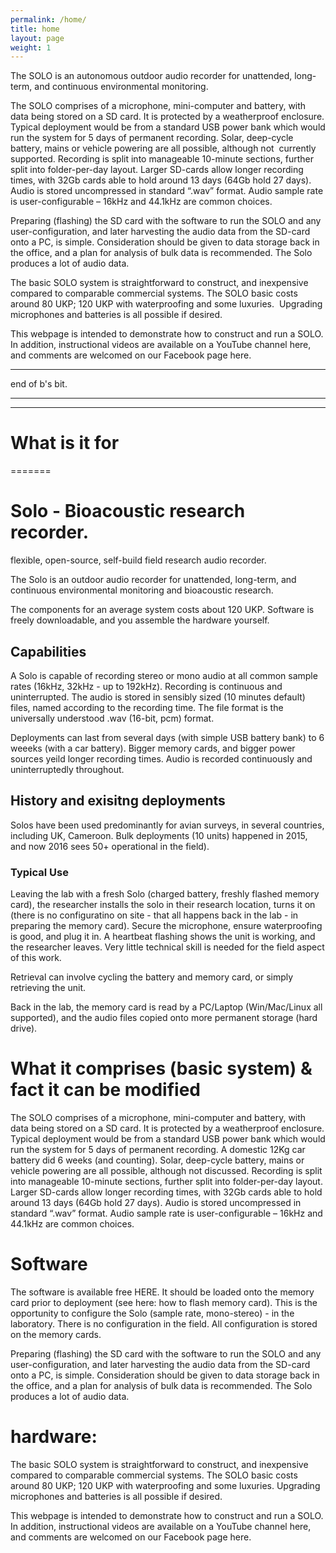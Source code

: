 ```yaml
---
permalink: /home/
title: home
layout: page
weight: 1
---
```


The SOLO is an autonomous outdoor audio recorder for unattended, long-term, and continuous environmental monitoring.

The SOLO comprises of a microphone, mini-computer and battery, with data being stored on a SD card. It is protected by a weatherproof enclosure. Typical deployment would be from a standard USB power bank which would run the system for 5 days of permanent recording. Solar, deep-cycle battery, mains or vehicle powering are all possible, although not  currently supported. Recording is split into manageable 10-minute sections, further split into folder-per-day layout. Larger SD-cards allow longer recording times, with 32Gb cards able to hold around 13 days (64Gb hold 27 days). Audio is stored uncompressed in standard “.wav” format. Audio sample rate is user-configurable – 16kHz and 44.1kHz are common choices.

Preparing (flashing) the SD card with the software to run the SOLO and any user-configuration, and later harvesting the audio data from the SD-card onto a PC, is simple. Consideration should be given to data storage back in the office, and a plan for analysis of bulk data is recommended. The Solo produces a lot of audio data.

The basic SOLO system is straightforward to construct, and inexpensive compared to comparable commercial systems. The SOLO basic costs around 80 UKP; 120 UKP with waterproofing and some luxuries.  Upgrading microphones and batteries is all possible if desired.

This webpage is intended to demonstrate how to construct and run a SOLO. In addition, instructional videos are available on a YouTube channel here, and comments are welcomed on our Facebook page here.




<hr>
end of b's bit.
<hr>
<hr>





# What is it for
=======
# Solo - Bioacoustic research recorder.

flexible, open-source, self-build field research audio recorder.

The Solo is an outdoor audio recorder for unattended, long-term, and
continuous environmental monitoring and bioacoustic research.

The components for an average system costs about 120 UKP.
Software is freely downloadable, and you assemble the hardware
yourself. 

## Capabilities

A Solo is capable of recording stereo or mono audio at all common
sample rates (16kHz, 32kHz - up to 192kHz).  Recording is continuous
and uninterrupted.  The audio is stored in sensibly sized (10 minutes
default) files, named according to the recording time.  The file
format is the universally understood .wav (16-bit, pcm) format.

Deployments can last from several days (with simple USB battery bank)
to 6 weeeks (with a car battery). Bigger memory cards, and bigger
power sources yeild longer recording times.  Audio is recorded
continuously and uninterruptedly throughout.


## History and exisitng deployments

Solos have been used predominantly for avian surveys, in several
countries, including UK, Cameroon.  Bulk deployments (10 units)
happened in 2015, and now 2016 sees 50+ operational in the field).


### Typical Use

Leaving the lab with a fresh Solo (charged battery, freshly flashed
memory card), the researcher installs the solo in their research
location, turns it on (there is no configuratino on site - that all
happens back in the lab - in preparing the memory card).  Secure the
microphone, ensure waterproofing is good, and plug it in.  A heartbeat
flashing shows the unit is working, and the researcher leaves.  Very
little technical skill is needed for the field aspect of this work.

Retrieval can involve cycling the battery and memory card, or simply
retrieving the unit.

Back in the lab, the memory card is read by a PC/Laptop (Win/Mac/Linux
all supported), and the audio files copied onto more permanent storage
(hard drive).


# What it comprises  (basic system) & fact it can be modified 

The SOLO comprises of a microphone, mini-computer and battery, with
data being stored on a SD card. It is protected by a weatherproof
enclosure. Typical deployment would be from a standard USB power bank
which would run the system for 5 days of permanent recording. A
domestic 12Kg car battery did 6 weeks (and counting). Solar,
deep-cycle battery, mains or vehicle powering are all possible,
although not discussed. Recording is split into manageable 10-minute
sections, further split into folder-per-day layout. Larger SD-cards
allow longer recording times, with 32Gb cards able to hold around 13
days (64Gb hold 27 days). Audio is stored uncompressed in standard
“.wav” format. Audio sample rate is user-configurable – 16kHz and
44.1kHz are common choices.

# Software

The software is available free HERE.  It should be loaded onto the
memory card prior to deployment (see here: how to flash memory card).
This is the opportunity to configure the Solo (sample rate,
mono-stereo) - in the laboratory.  There is no configuration in the
field.  All configuration is stored on the memory cards.

Preparing (flashing) the SD card with the software to run the SOLO and
any user-configuration, and later harvesting the audio data from the
SD-card onto a PC, is simple. Consideration should be given to data
storage back in the office, and a plan for analysis of bulk data is
recommended. The Solo produces a lot of audio data.

# hardware:

The basic SOLO system is straightforward to construct, and inexpensive
compared to comparable commercial systems. The SOLO basic costs around
80 UKP; 120 UKP with waterproofing and some luxuries. Upgrading
microphones and batteries is all possible if desired.

This webpage is intended to demonstrate how to construct and run a
SOLO. In addition, instructional videos are available on a YouTube
channel here, and comments are welcomed on our Facebook page here.
